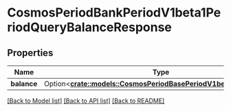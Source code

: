 # CosmosPeriodBankPeriodV1beta1PeriodQueryBalanceResponse

## Properties

Name | Type | Description | Notes
------------ | ------------- | ------------- | -------------
**balance** | Option<[**crate::models::CosmosPeriodBasePeriodV1beta1PeriodCoin**](cosmos.base.v1beta1.Coin.md)> |  | [optional]

[[Back to Model list]](../README.md#documentation-for-models) [[Back to API list]](../README.md#documentation-for-api-endpoints) [[Back to README]](../README.md)


